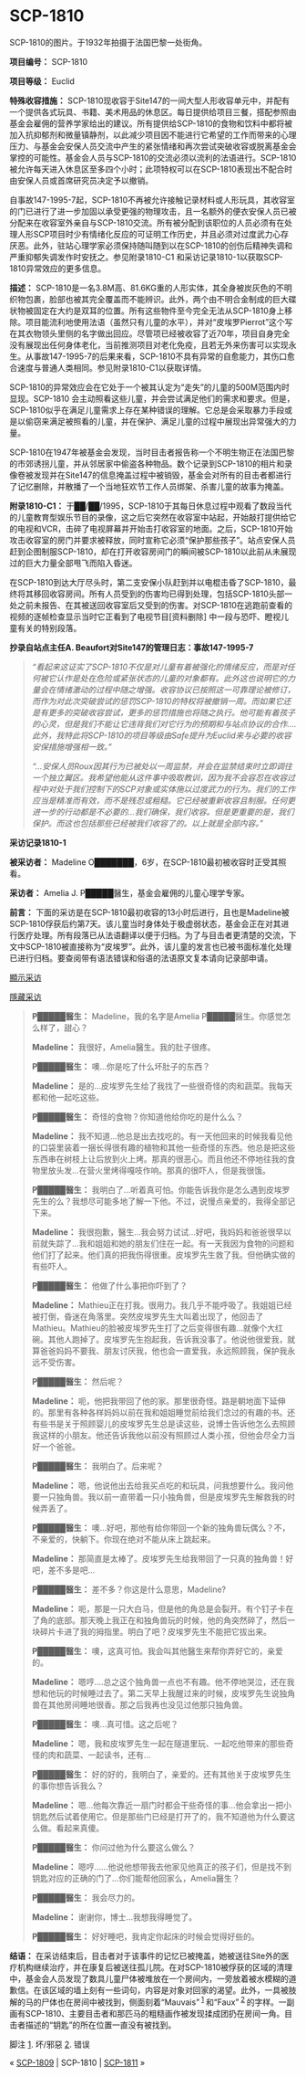 # SCP-1810
                        




SCP-1810的图片。于1932年拍摄于法国巴黎一处街角。



**项目编号：** SCP-1810

**项目等级：** Euclid

**特殊收容措施：** SCP-1810现收容于Site147的一间大型人形收容单元中，并配有一个提供各式玩具、书籍、美术用品的休息区。每日提供给项目三餐，搭配参照由基金会雇佣的营养学家给出的建议。所有提供给SCP-1810的食物和饮料中都将被加入抗抑郁剂和微量镇静剂，以此减少项目因不能进行它希望的工作而带来的心理压力、与基金会安保人员交流中产生的紧张情绪和再次尝试突破收容或脱离基金会掌控的可能性。基金会人员与SCP-1810的交流必须以流利的法语进行。SCP-1810被允许每天进入休息区至多四个小时；此项特权可以在SCP-1810表现出不配合时由安保人员或首席研究员决定予以撤销。

自事故147-1995-7起，SCP-1810不再被允许接触记录材料或人形玩具，其收容室的门已进行了进一步加固以承受更强的物理攻击，且一名额外的便衣安保人员已被分配来在收容室外亲自与SCP-1810交流。所有被分配到该职位的人员必须有在处理人形SCP项目时少有情绪化反应的可证明工作历史，并且必须对过度武力心存厌恶。此外，驻站心理学家必须保持随叫随到以在SCP-1810的创伤后精神失调和严重抑郁失调发作时安抚之。参见附录1810-C1 和采访记录1810-1以获取SCP-1810异常效应的更多信息。

**描述：** SCP-1810是一名3.8M高、81.6KG重的人形实体，其全身被炭灰色的不明织物包裹，脸部也被其完全覆盖而不能辨识。此外，两个由不明合金制成的巨大碟状物被固定在大约是双耳的位置。所有这些物件至今完全无法从SCP-1810身上移除。项目能流利地使用法语（虽然只有儿童的水平），并对“皮埃罗Pierrot”这个写在其衣物领头里侧的名字做出回应。尽管项已经被收容了近70年，项目自身完全没有展现出任何身体老化，当前推测项目对老化免疫，且若无外来伤害可以实现永生。从事故147-1995-7的后果来看，SCP-1810不具有异常的自愈能力，其伤口愈合速度与普通人类相同。参见附录1810-C1以获取详情。

SCP-1810的异常效应会在它处于一个被其认定为“走失”的儿童的500M范围内时显现。SCP-1810 会主动照看这些儿童，并会尝试满足他们的需求和要求。但是，SCP-1810似乎在满足儿童需求上存在某种错误的理解。它总是会采取暴力手段或是以偷窃来满足被照看的儿童，并在保护、满足儿童的过程中展现出异常强大的力量。

SCP-1810在1947年被基金会发现，当时目击者报告称一个不明生物正在法国巴黎的市郊诱拐儿童，并从邻居家中偷盗各种物品。数个记录到SCP-1810的相片和录像卷被发现并在Site147的信息掩盖过程中被销毁，基金会对所有的目击者都进行了记忆删除，并散播了一个当地狂欢节工作人员绑架、杀害儿童的故事为掩盖。

**附录1810-C1：** 于██/██/1995，SCP-1810于其每日休息过程中观看了数段当代的儿童教育型娱乐节目的录像，这之后它突然在收容室中站起，开始敲打提供给它的电视和VCR，击碎了电视屏幕并开始击打收容室的地面。之后，SCP-1810开始攻击收容室的房门并要求被释放，同时宣称它必须“保护那些孩子”。站点安保人员赶到企图制服SCP-1810，却在打开收容房间门的瞬间被SCP-1810以此前从未展现过的巨大力量全部甩飞而陷入昏迷。

在SCP-1810到达大厅尽头时，第二支安保小队赶到并以电棍击昏了SCP-1810，最终将其移回收容房间。所有人员受到的伤害均已得到处理，包括SCP-1810头部一处之前未报告、在其被送回收容室后又受到的伤害。对SCP-1810在逃跑前查看的视频的逐帧检查显示当时它正看到了电视节目[资料删除] 中一段与恐吓、瞪视儿童有关的特别段落。

**抄录自站点主任A. Beaufort对Site147的管理日志：事故147-1995-7** 


> *“看起来这证实了SCP-1810不仅是对儿童有着被强化的情绪反应，而是对任何被它认作是处在危险或紧张状态的儿童的对象都有。此外这也说明它的力量会在情绪激动的过程中随之增强。收容协议已按照这一可靠理论被修订，而作为对此次突破尝试的惩罚SCP-1810的特权将被撤销一周。而如果它还是有更多的突破收容尝试，更多的惩罚措施也将随之执行。他可能有着孩子的心灵，但是我们不能让它违背我们对它行为的预期和与站点协议的合作….此外，我特此将SCP-1810的项目等级由Safe提升为Euclid来与必要的收容安保措施增强相一致。”* 
> 
> *“…安保人员Roux因其行为已被处以一周监禁，并会在监禁结束时立即调往一个独立翼区。我希望他能从这件事中吸取教训，因为我不会容忍在收容过程中对处于我们控制下的SCP对象或实体施以过度武力的行为。我们的工作应当是精准而有效，而不是残忍或粗糙。它已经被重新收容且制服。任何更进一步的行动都是不必要的…我们确保，我们收容。但是更重要的是，我们保护。而这也包括那些已经被我们收容了的。以上就是全部内容。”* 
> 

**采访记录1810-1** 

**被采访者：** Madeline O███████，6岁，在SCP-1810最初被收容时正受其照看。

**采访者：** Amelia J. P█████醫生，基金会雇佣的儿童心理学专家。

**前言：** 下面的采访是在SCP-1810最初收容的13小时后进行，且也是Madeline被SCP-1810俘获后约第7天。该儿童当时身体处于极虚弱状态，基金会正在对其进行医疗处理。所有段落已从法语翻译以便于归档。为了与目击者更清楚的交流，下文中SCP-1810被直接称为“皮埃罗”。此外，该儿童的发言也已被书面标准化处理已进行归档。要查阅带有语法错误和俗语的法语原文复本请向记录部申请。


<a shape='rect' class='collapsible-block-link' href='javascript:;'>&#39023;&#31034;&#37319;&#35775;</a>

<a shape='rect' class='collapsible-block-link' href='javascript:;'>&#38577;&#34255;&#37319;&#35775;</a>


> **P█████醫生：** Madeline，我的名字是Amelia P█████醫生。你感觉怎么样了，甜心？
> 
> **Madeline：** 我很好，Amelia醫生。我的肚子很疼。
> 
> **P█████醫生：** 噢…你是吃了什么坏肚子的东西？
> 
> **Madeline：** 是的…皮埃罗先生给了我找了一些很奇怪的肉和蔬菜。我每天都和他一起吃这些。
> 
> **P█████醫生：** 奇怪的食物？你知道他给你吃的是什么么？
> 
> **Madeline：** 我不知道…他总是出去找吃的。有一天他回来的时候我看见他的口袋里装着一捆长得很有趣的植物和其他一些奇怪的东西。他总是把这些东西串在树枝上让后放到火上烤。那真的很恶心。而且他还不停地往我的食物里放头发…在营火里烤得嘎吱作响。那真的很吓人，但是我很饿。
> 
> **P█████醫生：** 我明白了…听着真可怕。你能告诉我你是怎么遇到皮埃罗先生的么？我想尽可能多地了解一下他。不过，说慢点亲爱的，我得全部记下来。
> 
> **Madeline：** 我很抱歉，醫生…我会努力试试…好吧，我妈妈和爸爸很早以前就失踪了…我和姐姐和她的朋友们住在一起。有一天我因为食物的问题和他们打了起来。他们真的把我伤得很重。皮埃罗先生救了我。但他确实做的有些吓人。
> 
> **P█████醫生：** 他做了什么事把你吓到了？
> 
> **Madeline：** Mathieu正在打我。很用力。我几乎不能呼吸了。我姐姐已经被打倒，昏迷在角落里。突然皮埃罗先生大叫着出现了，他回击了Mathieu。Mathieu的脸被皮埃罗先生打了之后变得很有趣…就像个大红碗。其他人跑掉了。皮埃罗先生抱起我，告诉我没事了。他说他很爱我，就算爸爸妈妈不要我、朋友讨厌我，他也会一直爱我，永远照顾我，保护我永远不受伤害。
> 
> **P█████醫生：** 然后呢？
> 
> **Madeline：** 呃，他把我带回了他的家。那里很奇怪。路是朝地面下延伸的。那里有各种各样妈妈以前在我和姐姐睡觉前给我们念过的有趣的书。还有些书是关于照顾婴儿的皮埃罗先生总是读这些，说博士告诉他怎么去照顾我这样的小朋友。他还告诉我他以前没有照顾过人类小孩，但他会尽全力当好一个爸爸。
> 
> **P█████醫生：** 我明白了。后来呢？
> 
> **Madeline：** 嗯，他说他出去给我买点吃的和玩具，问我想要什么。我问他要一只独角兽。我以前一直带着一只小独角兽，但是皮埃罗先生解救我的时候弄丢了。
> 
> **P█████醫生：** 噢…好吧，那他有给你带回一个新的独角兽玩偶么？不，不亲爱的，快躺下。你现在绝对不能从床上跳起来。
> 
> **Madeline：** 那简直是太棒了。皮埃罗先生给我带回了一只真的独角兽！好吧，差不多是吧…
> 
> **P█████醫生：** 差不多？你这是什么意思，Madeline?
> 
> **Madeline：** 呃，那是一只大白马，但是他的角总是会裂开。有个钉子卡在了角的底部。那天晚上我正在和独角兽玩的时候，他的角突然碎了，然后一块碎片卡进了我的拇指里。明白了吧？皮埃罗先生不能把它拔出来。
> 
> **P█████醫生：** 噢，这真可怕。我会叫其他醫生来帮你弄好它的，亲爱的。
> 
> **Madeline：** 嗯哼….总之这个独角兽一点也不有趣。他不停地哭泣，还在我想和他玩的时候睡过去了。第二天早上我醒过来的时候，皮埃罗先生说独角兽在其他房间睡地很香。那之后我再也没见过他那只独角兽。
> 
> **P█████醫生：** 噢…真可惜。这之后呢？
> 
> **Madeline：** 嗯，我和皮埃罗先生一起在隧道里玩、一起吃他带来的那些奇怪的肉和蔬菜、一起读书，还有…
> 
> **P█████醫生：** 好的好的，我明白了，亲爱的。还有其他关于皮埃罗先生的事你想告诉我么？
> 
> **Madeline：** 嗯…他每次靠近一扇门时都会干些奇怪的事…他会拿出一把小钥匙然后试着使用它。但是那些门已经是打开了的，我不知道他为什么要这么做。看起来真傻。
> 
> **P█████醫生：** 你问过他为什么要这么做么？
> 
> **Madeline：** 嗯哼……他说他想带我去他家见他真正的孩子们，但是找不到钥匙对应的正确的门了…你们能帮他回家么，Amelia醫生？
> 
> **P█████醫生：** 我会尽力的。
> 
> **Madeline：** 谢谢你，博士…我想我得睡觉了。
> 
> **P█████醫生：** 好好睡吧，我肯定你起床的时候会觉得好些的。
> 




**结语：** 在采访结束后，目击者对于该事件的记忆已被掩盖，她被送往Site外的医疗机构继续治疗，并在康复后被送往孤儿院。在对SCP-1810被俘获的区域的清理中，基金会人员发现了数具儿童尸体被堆放在一个房间内，一旁放着被水模糊的道歉信。在该区域的墙上刻有一些词句，内容是对象对回家的渴望。此外，一具被肢解的马的尸体也在房间中被找到，侧面刻着“Mauvais”<sup class='footnoteref'>
 <a shape='rect' class='footnoteref' id='footnoteref-1' href='javascript:;' onclick='WIKIDOT.page.utils.scrollToReference(&apos;footnote-1&apos;)'>1</a>
</sup>和“Faux”<sup class='footnoteref'>
 <a shape='rect' class='footnoteref' id='footnoteref-2' href='javascript:;' onclick='WIKIDOT.page.utils.scrollToReference(&apos;footnote-2&apos;)'>2</a>
</sup>的字样。一副画有SCP-1810、主要目击者和那匹马的粗糙画作被发现揉成团扔在房间一角。目击者描述的“钥匙”的所在位置一直没有被找到。


脚注
<a shape='rect' href='javascript:;' onclick='WIKIDOT.page.utils.scrollToReference(&apos;footnoteref-1&apos;)'>1</a>. 坏/邪惡
<a shape='rect' href='javascript:;' onclick='WIKIDOT.page.utils.scrollToReference(&apos;footnoteref-2&apos;)'>2</a>. 错误



« [SCP-1809](/scp-1809) | SCP-1810 | <a shape='rect' class='newpage' href='/scp-1811'>SCP-1811</a> »





                    